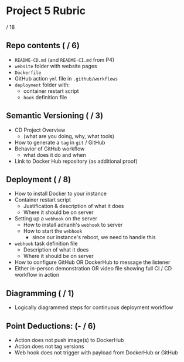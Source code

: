 # Project 5 Rubric

/ 18

## Repo contents ( / 6)

- `README-CD.md` (and `README-CI.md` from P4)
- `website` folder with website pages
- `Dockerfile`
- GitHub action `yml` file in `.github/workflows`
- `deployment` folder with:
  - container restart script
  - `hook` definition file

## Semantic Versioning ( / 3)

- CD Project Overview
  - (what are you doing, why, what tools)
- How to generate a `tag` in `git` / GitHub
- Behavior of GitHub workflow
  - what does it do and when
- Link to Docker Hub repository (as additional proof)

## Deployment ( / 8)

- How to install Docker to your instance
- Container restart script
  - Justification & description of what it does
  - Where it should be on server
- Setting up a `webhook` on the server
  - How to install adnanh's `webhook` to server
  - How to start the `webhook`
    - since our instance's reboot, we need to handle this
- `webhook` task definition file
  - Description of what it does
  - Where it should be on server
- How to configure GitHub OR DockerHub to message the listener
- Either in-person demonstration OR video file showing full CI / CD workflow in action 

## Diagramming ( / 1)

- Logically diagrammed steps for continuous deployment workflow

## Point Deductions: (- / 6)

- Action does not push image(s) to DockerHub
- Action does not tag versions
- Web hook does not trigger with payload from DockerHub or GitHub